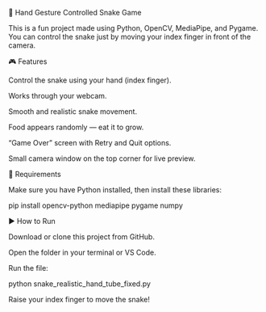 🐍 Hand Gesture Controlled Snake Game

This is a fun project made using Python, OpenCV, MediaPipe, and Pygame.
You can control the snake just by moving your index finger in front of the camera.

🎮 Features

Control the snake using your hand (index finger).

Works through your webcam.

Smooth and realistic snake movement.

Food appears randomly — eat it to grow.

“Game Over” screen with Retry and Quit options.

Small camera window on the top corner for live preview.

🧰 Requirements

Make sure you have Python installed, then install these libraries:

pip install opencv-python mediapipe pygame numpy

▶️ How to Run

Download or clone this project from GitHub.

Open the folder in your terminal or VS Code.

Run the file:

python snake_realistic_hand_tube_fixed.py


Raise your index finger to move the snake!
